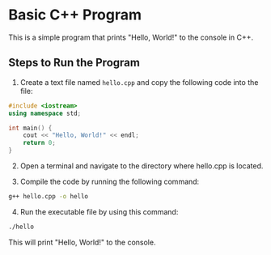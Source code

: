 # Basic C++ Program

This is a simple program that prints "Hello, World!" to the console in C++.

## Steps to Run the Program
1. Create a text file named `hello.cpp` and copy the following code into the file:

```cpp
#include <iostream>
using namespace std;

int main() {
    cout << "Hello, World!" << endl;
    return 0;
}
```

2. Open a terminal and navigate to the directory where hello.cpp is located.

3. Compile the code by running the following command:
```bash
g++ hello.cpp -o hello
```

4. Run the executable file by using this command:
```bash
./hello
```

This will print "Hello, World!" to the console.
